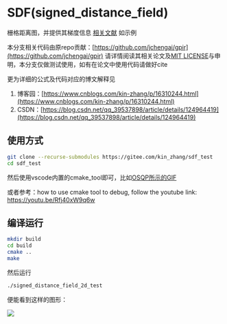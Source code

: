 # SDF(signed_distance_field)

栅格距离图，并提供其梯度信息 [相关文献](https://jasmcole.com/2019/10/03/signed-distance-fields/) 如示例

本分支相关代码由原repo贡献：[https://github.com/jchengai/gpir](https://github.com/jchengai/gpir) 请详情阅读其相关论文及[MIT LICENSE](https://github.com/jchengai/gpir/blob/main/LICENSE)与申明，本分支仅做测试使用，如有在论文中使用代码请做好cite

更为详细的公式及代码对应的博文解释见

1. 博客园：[https://www.cnblogs.com/kin-zhang/p/16310244.html](https://www.cnblogs.com/kin-zhang/p/16310244.html)
2. CSDN：[https://blog.csdn.net/qq_39537898/article/details/124964419](https://blog.csdn.net/qq_39537898/article/details/124964419)

## 使用方式

```bash
git clone --recurse-submodules https://gitee.com/kin_zhang/sdf_test
cd sdf_test
```

然后使用vscode内置的cmake_tool即可，比如[OSQP所示的GIF](https://gitee.com/kin_zhang/osqp_test/tree/master)

或者参考：how to use cmake tool to debug, follow the youtube link: https://youtu.be/Rfj40xW9q6w

## 编译运行

```bash
mkdir build
cd build
cmake ..
make
```

然后运行

```bash
./signed_distance_field_2d_test
```

便能看到这样的图形：

![](img/example.png)

